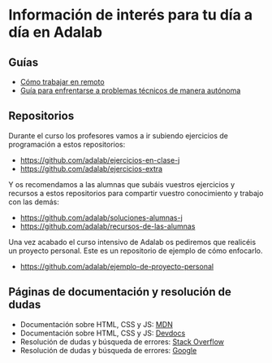 # Información de interés para tu día a día en Adalab

## Guías

- [Cómo trabajar en remoto](como_trabajar_en_remoto.md)
- [Guía para enfrentarse a problemas técnicos de manera autónoma](busqueda_de_soluciones.md)

## Repositorios

Durante el curso los profesores vamos a ir subiendo ejercicios de programación a estos repositorios:

- https://github.com/adalab/ejercicios-en-clase-j
- https://github.com/adalab/ejercicios-extra

Y os recomendamos a las alumnas que subáis vuestros ejercicios y recursos a estos repositorios para compartir vuestro conocimiento y trabajo con las demás:

- https://github.com/adalab/soluciones-alumnas-j
- https://github.com/adalab/recursos-de-las-alumnas

Una vez acabado el curso intensivo de Adalab os pediremos que realicéis un proyecto personal. Este es un repositorio de ejemplo de cómo enfocarlo.

- https://github.com/adalab/ejemplo-de-proyecto-personal

## Páginas de documentación y resolución de dudas

- Documentación sobre HTML, CSS y JS: [MDN](https://developer.mozilla.org/es/)
- Documentación sobre HTML, CSS y JS: [Devdocs](https://devdocs.io/)
- Resolución de dudas y búsqueda de errores: [Stack Overflow](https://stackoverflow.com)
- Resolución de dudas y búsqueda de errores: [Google](https://google.com)
